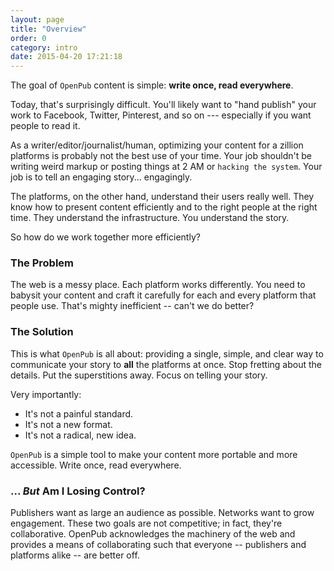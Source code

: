 ```yaml
---
layout: page
title: "Overview"
order: 0
category: intro
date: 2015-04-20 17:21:18
---
```


The goal of `OpenPub` content is simple: **write once, read everywhere**.

Today, that's surprisingly difficult. You'll likely want to "hand publish" your work to Facebook, Twitter, Pinterest, and so on --- especially if you want people to read it.

As a writer/editor/journalist/human, optimizing your content for a zillion platforms is probably not the best use of your time. Your job shouldn't be writing weird markup or posting things at 2 AM or `hacking the system`. Your job is to tell an engaging story... engagingly.

The platforms, on the other hand, understand their users really well. They know how to present content efficiently and to the right people at the right time. They understand the infrastructure. You understand the story.

So how do we work together more efficiently?

### The Problem

The web is a messy place. Each platform works differently. You need to babysit your content and craft it carefully for each and every platform that people use. That's mighty inefficient -- can't we do better?

### The Solution

This is what `OpenPub` is all about: providing a single, simple, and clear way to communicate your story to **all** the platforms at once. Stop fretting about the details. Put the superstitions away. Focus on telling your story. 

Very importantly:

 - It's not a painful standard.
 - It's not a new format.
 - It's not a radical, new idea.

`OpenPub` is a simple tool to make your content more portable and more accessible. Write once, read everywhere.

### ... _But_ Am I Losing Control?

Publishers want as large an audience as possible. Networks want to grow engagement. These two goals are not competitive; in fact, they're collaborative. OpenPub acknowledges the machinery of the web and provides a means of collaborating such that everyone -- publishers and platforms alike -- are better off.
